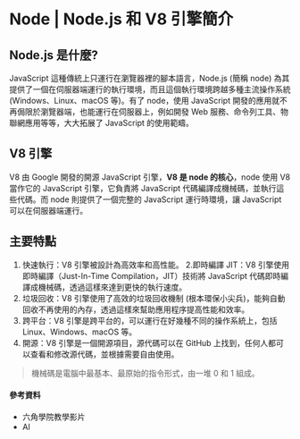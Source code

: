 # Node | Node.js 和 V8 引擎簡介
## Node.js 是什麼?
JavaScript 這種傳統上只運行在瀏覽器裡的腳本語言，Node.js (簡稱 node) 為其提供了一個在伺服器端運行的執行環境，而且這個執行環境跨越多種主流操作系統 (Windows、Linux、macOS 等)。有了 node，使用 JavaScript 開發的應用就不再侷限於瀏覽器端，也能運行在伺服器上，例如開發 Web 服務、命令列工具、物聯網應用等等，大大拓展了 JavaScript 的使用範疇。

## V8 引擎
V8 由 Google 開發的開源 JavaScript 引擎，**V8 是 node 的核心**，node 使用 V8 當作它的 JavaScript 引擎，它負責將 JavaScript 代碼編譯成機械碼，並執行這些代碼。而 node 則提供了一個完整的 JavaScript 運行時環境，讓 JavaScript 可以在伺服器端運行。 


## 主要特點
1. 快速執行：V8 引擎被設計為高效率和高性能。
2.即時編譯 JIT：V8 引擎使用即時編譯（Just-In-Time Compilation，JIT）技術將 JavaScript 代碼即時編譯成機械碼，透過這樣來達到更快的執行速度。
3. 垃圾回收：V8 引擎使用了高效的垃圾回收機制 (根本環保小尖兵)，能夠自動回收不再使用的內存，透過這樣來幫助應用程序提高性能和效率。
4. 跨平台：V8 引擎是跨平台的，可以運行在好幾種不同的操作系統上，包括 Linux、Windows、macOS 等。
5. 開源：V8 引擎是一個開源項目，源代碼可以在 GitHub 上找到，任何人都可以查看和修改源代碼，並根據需要自由使用。


> 機械碼是電腦中最基本、最原始的指令形式，由一堆 0 和 1 組成。


#### 參考資料
* 六角學院教學影片
* AI